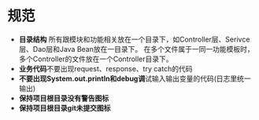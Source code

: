 # 规范
* <b>目录结构</b>
  所有跟模块和功能相关放在一个目录下，如Controller层、Serivce层、Dao层和Java Bean放在一目录下。
  在多个文件属于一同一功能模板时，多个Controller的文件放在一个Controller目录下。
* <b>业务代码</b>不要出现request、response、try catch的代码
* <b>不要出现System.out.println和debug调</b>试输入输出变量的代码(日志里统一输出)
* <b>保持项目根目录没有警告图标</b>
* <b>保持项目根目录git未提交图标</b>












